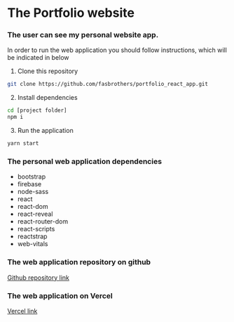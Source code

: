 # The Portfolio website

### The user can see my personal website app.

In order to run the web application you should follow instructions, which will be indicated in below

1. Clone this repository

```bash
git clone https://github.com/fasbrothers/portfolio_react_app.git
```

2. Install dependencies

```bash
cd [project folder]
npm i
```

3. Run the application

```bash
yarn start
```

### The personal web application dependencies

- bootstrap
- firebase
- node-sass
- react
- react-dom
- react-reveal
- react-router-dom
- react-scripts
- reactstrap
- web-vitals

### The web application repository on github

[Github repository link](https://github.com/fasbrothers/portfolio_react_app)

### The web application on Vercel

[Vercel link](https://snigmatov.vercel.app/)
